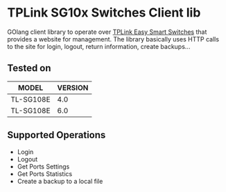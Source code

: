 # TPLink SG10x Switches Client lib

GOlang client library to operate over [TPLink Easy Smart Switches](https://www.tp-link.com/es/business-networking/easy-smart-switch/) that provides a website for management.
The library basically uses HTTP calls to the site for login, logout, return information, create backups...

## Tested on

| MODEL | VERSION |
| ----- | ------- |
| TL-SG108E | 4.0 |
| TL-SG108E | 6.0 |

## Supported Operations

* Login
* Logout
* Get Ports Settings
* Get Ports Statistics
* Create a backup to a local file
